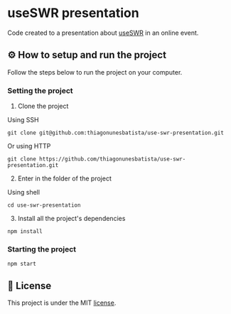 # useSWR presentation

Code created to a presentation about [useSWR](https://swr.vercel.app/) in an online event.

## ⚙️ How to setup and run the project

Follow the steps below to run the project on your computer.

### Setting the project

1. Clone the project

Using SSH

```shell
git clone git@github.com:thiagonunesbatista/use-swr-presentation.git
```

Or using HTTP

```shell
git clone https://github.com/thiagonunesbatista/use-swr-presentation.git
```

2. Enter in the folder of the project

Using shell

```shell
cd use-swr-presentation
```

3. Install all the project's dependencies

```shell
npm install
```

### Starting the project

```shell
npm start
```

## 📝 License

This project is under the MIT [license](https://raw.githubusercontent.com/thiagonunesbatista/use-swr-presentation/master/LICENSE).
